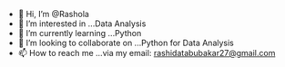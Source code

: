 - 👋 Hi, I’m @Rashola
- 👀 I’m interested in ...Data Analysis 
- 🌱 I’m currently learning ...Python 
- 💞️ I’m looking to collaborate on ...Python for Data Analysis 
- 📫 How to reach me ...via my email: rashidatabubakar27@gmail.com 

<!---
Rashola/Rashola is a ✨ special ✨ repository because its `README.md` (this file) appears on your GitHub profile.
You can click the Preview link to take a look at your changes.
--->
